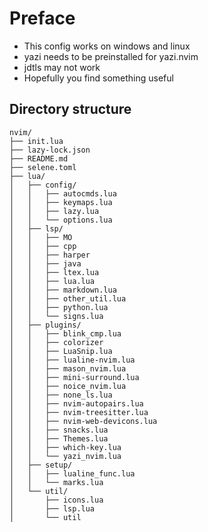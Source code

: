 # Preface
- This config works on windows and linux
- yazi needs to be preinstalled for yazi.nvim
- jdtls may not work
- Hopefully you find something useful


## Directory structure
```
nvim/
├── init.lua
├── lazy-lock.json
├── README.md
├── selene.toml
├── lua/
│   ├── config/
│   │   ├── autocmds.lua
│   │   ├── keymaps.lua
│   │   ├── lazy.lua
│   │   └── options.lua
│   ├── lsp/
│   │   ├── MO
│   │   ├── cpp
│   │   ├── harper
│   │   ├── java
│   │   ├── ltex.lua
│   │   ├── lua.lua
│   │   ├── markdown.lua
│   │   ├── other_util.lua
│   │   ├── python.lua
│   │   └── signs.lua
│   ├── plugins/
│   │   ├── blink_cmp.lua
│   │   ├── colorizer
│   │   ├── LuaSnip.lua
│   │   ├── lualine-nvim.lua
│   │   ├── mason_nvim.lua
│   │   ├── mini-surround.lua
│   │   ├── noice_nvim.lua
│   │   ├── none_ls.lua
│   │   ├── nvim-autopairs.lua
│   │   ├── nvim-treesitter.lua
│   │   ├── nvim-web-devicons.lua
│   │   ├── snacks.lua
│   │   ├── Themes.lua
│   │   ├── which-key.lua
│   │   └── yazi_nvim.lua
│   ├── setup/
│   │   ├── lualine_func.lua
│   │   └── marks.lua
│   └── util/
│       ├── icons.lua
│       ├── lsp.lua
│       └── util
```
